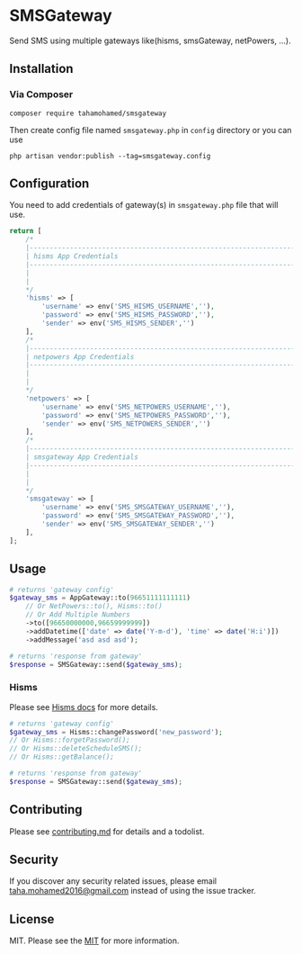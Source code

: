 # SMSGateway

<!-- [![Latest Version on Packagist][ico-version]][link-packagist]
[![Total Downloads][ico-downloads]][link-downloads]
[![Build Status][ico-travis]][link-travis]
[![StyleCI][ico-styleci]][link-styleci] -->

Send SMS using multiple gateways like(hisms, smsGateway, netPowers, ...).

## Installation

### Via Composer

```
composer require tahamohamed/smsgateway
```

Then create config file named `smsgateway.php` in `config` directory or you can use
```
php artisan vendor:publish --tag=smsgateway.config
```
## Configuration

You need to add credentials of gateway(s) in `smsgateway.php` file that will use.

```php
return [
    /*
    |--------------------------------------------------------------------------
    | hisms App Credentials
    |--------------------------------------------------------------------------
    |
    |
    */
    'hisms' => [
        'username' => env('SMS_HISMS_USERNAME',''),
        'password' => env('SMS_HISMS_PASSWORD',''),
        'sender' => env('SMS_HISMS_SENDER','')
    ],
    /*
    |--------------------------------------------------------------------------
    | netpowers App Credentials
    |--------------------------------------------------------------------------
    |
    |
    */
    'netpowers' => [
        'username' => env('SMS_NETPOWERS_USERNAME',''),
        'password' => env('SMS_NETPOWERS_PASSWORD',''),
        'sender' => env('SMS_NETPOWERS_SENDER','')
    ],
    /*
    |--------------------------------------------------------------------------
    | smsgateway App Credentials
    |--------------------------------------------------------------------------
    |
    |
    */
    'smsgateway' => [
        'username' => env('SMS_SMSGATEWAY_USERNAME',''),
        'password' => env('SMS_SMSGATEWAY_PASSWORD',''),
        'sender' => env('SMS_SMSGATEWAY_SENDER','')
    ],
];
```
## Usage

```php
# returns 'gateway config'
$gateway_sms = AppGateway::to(96651111111111)
    // Or NetPowers::to(), Hisms::to()
    // Or Add Multiple Numbers
    ->to([96650000000,96659999999])
    ->addDatetime(['date' => date('Y-m-d'), 'time' => date('H:i')])
    ->addMessage('asd asd asd');

# returns 'response from gateway'
$response = SMSGateway::send($gateway_sms);
```
### Hisms

Please see [Hisms docs](https://www.hisms.ws/uploads/api.pdf) for more details.

```php
# returns 'gateway config'
$gateway_sms = Hisms::changePassword('new_password');
// Or Hisms::forgetPassword();
// Or Hisms::deleteScheduleSMS();
// Or Hisms::getBalance();

# returns 'response from gateway'
$response = SMSGateway::send($gateway_sms);
```

## Contributing

Please see [contributing.md](contributing.md) for details and a todolist.

## Security

If you discover any security related issues, please email taha.mohamed2016@gmail.com instead of using the issue tracker.

## License

MIT. Please see the [MIT](https://choosealicense.com/licenses/mit/) for more information.
<!--
[ico-version]: https://img.shields.io/packagist/v/tahamohamed/smsgateway.svg?style=flat-square
[ico-downloads]: https://img.shields.io/packagist/dt/tahamohamed/smsgateway.svg?style=flat-square
[ico-travis]: https://img.shields.io/travis/tahamohamed/smsgateway/master.svg?style=flat-square
[ico-styleci]: https://styleci.io/repos/12345678/shield

[link-packagist]: https://packagist.org/packages/tahamohamed/smsgateway
[link-downloads]: https://packagist.org/packages/tahamohamed/smsgateway
[link-travis]: https://travis-ci.org/tahamohamed/smsgateway
[link-styleci]: https://styleci.io/repos/12345678
[link-author]: https://github.com/tahamohamed
[link-contributors]: ../../contributors -->
